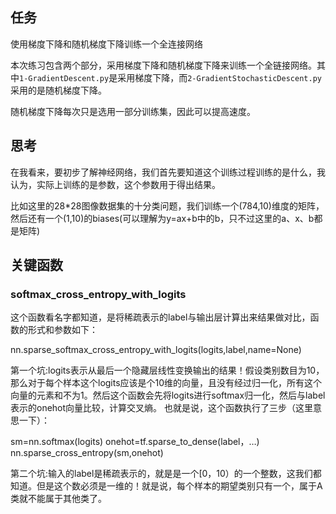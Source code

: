
## 任务

使用梯度下降和随机梯度下降训练一个全连接网络

本次练习包含两个部分，采用梯度下降和随机梯度下降来训练一个全链接网络。其中`1-GradientDescent.py`是采用梯度下降，而`2-GradientStochasticDescent.py`采用的是随机梯度下降。

随机梯度下降每次只是选用一部分训练集，因此可以提高速度。

## 思考

在我看来，要初步了解神经网络，我们首先要知道这个训练过程训练的是什么，我认为，实际上训练的是参数，这个参数用于得出结果。

比如这里的28*28图像数据集的十分类问题，我们训练一个(784,10)维度的矩阵，然后还有一个(1,10)的biases(可以理解为y=ax+b中的b，只不过这里的a、x、b都是矩阵)


## 关键函数

### softmax_cross_entropy_with_logits

这个函数看名字都知道，是将稀疏表示的label与输出层计算出来结果做对比，函数的形式和参数如下：

nn.sparse_softmax_cross_entropy_with_logits(logits,label,name=None)


第一个坑:logits表示从最后一个隐藏层线性变换输出的结果！假设类别数目为10，那么对于每个样本这个logits应该是个10维的向量，且没有经过归一化，所有这个向量的元素和不为1。然后这个函数会先将logits进行softmax归一化，然后与label表示的onehot向量比较，计算交叉熵。
也就是说，这个函数执行了三步（这里意思一下）：

sm=nn.softmax(logits)
onehot=tf.sparse_to_dense(label，…)
nn.sparse_cross_entropy(sm,onehot)

第二个坑:输入的label是稀疏表示的，就是是一个[0，10）的一个整数，这我们都知道。但是这个数必须是一维的！就是说，每个样本的期望类别只有一个，属于A类就不能属于其他类了。
